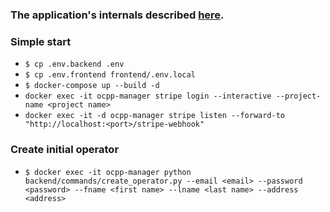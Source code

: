 ### The application's internals described [here](https://docs.google.com/document/d/1creKl0rNEWSN2G-6Wucqz96a-7sLhqn5fX9o02pi1GI/edit?usp=sharing).

### Simple start

- ```$ cp .env.backend .env```
- ```$ cp .env.frontend frontend/.env.local```
- ```$ docker-compose up --build -d```
- ```docker exec -it ocpp-manager stripe login --interactive --project-name <project name>```
- ```docker exec -it -d ocpp-manager stripe listen --forward-to "http://localhost:<port>/stripe-webhook"```

### Create initial operator

- ```$ docker exec -it ocpp-manager python backend/commands/create_operator.py --email <email> --password <password> --fname <first name> --lname <last name> --address <address>```